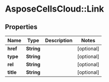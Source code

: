 # AsposeCellsCloud::Link

## Properties
Name | Type | Description | Notes
------------ | ------------- | ------------- | -------------
**href** | **String** |  | [optional] 
**type** | **String** |  | [optional] 
**rel** | **String** |  | [optional] 
**title** | **String** |  | [optional] 


